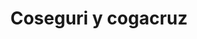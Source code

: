 ---
title: "Coseguri y cogacruz"
url: /santa-cruz-de-la-sierra/coseguri-y-cogacruz/
shop: Elektronik
---